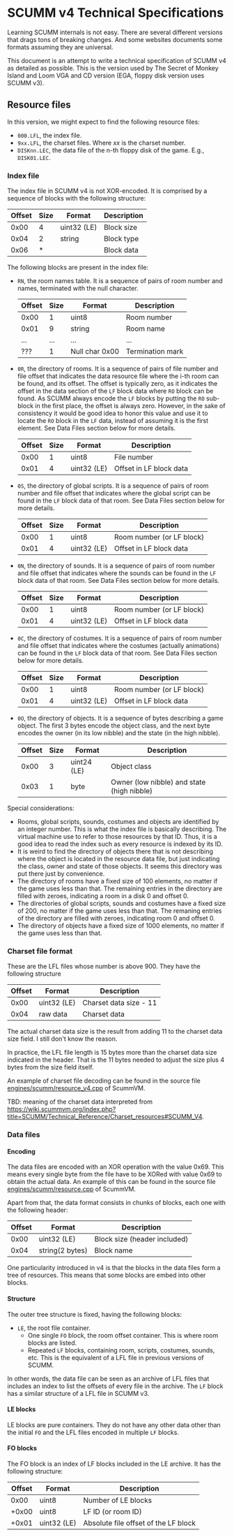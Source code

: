 # SCUMM v4 Technical Specifications

Learning SCUMM internals is not easy. There are several different versions that drags tons of
breaking changes. And some websites documents some formats assuming they are universal. 

This document is an attempt to write a technical specification of SCUMM v4 as detailed as possible.
This is the version used by The Secret of Monkey Island and Loom VGA and CD version (EGA, floppy
disk version uses SCUMM v3).

## Resource files

In this version, we might expect to find the following resource files:

- `000.LFL`, the index file. 
- `9xx.LFL`, the charset files. Where _xx_ is the charset number. 
- `DISKnn.LEC`, the data file of the n-th floppy disk of the game. E.g., `DISK01.LEC`. 

### Index file

The index file in SCUMM v4 is not XOR-encoded. It is comprised by a sequence of blocks with the following structure:

| Offset | Size | Format      | Description |
| ------ | ---- | ----------- | ----------- |
| 0x00   | 4    | uint32 (LE) | Block size  |
| 0x04   | 2    | string      | Block type  |
| 0x06   | *    |             | Block data  |

The following blocks are present in the index file:

- `RN`, the room names table. It is a sequence of pairs of room number and names, terminated with
  the null character.

  | Offset | Size | Format         | Description      |
  | ------ | ---- | -------------- | ---------------- |
  | 0x00   | 1    | uint8          | Room number      |
  | 0x01   | 9    | string         | Room name        |
  | ...    | ...  | ...            | ...              |
  | ???    | 1    | Null char 0x00 | Termination mark |

- `0R`, the directory of rooms. It is a sequence of pairs of file number and file offset that
  indicates the data resource file where the i-th room can be found, and its offset. The offset is
  typically zero, as it indicates the offset in the data section of the `LF` block data where `RO`
  block can be found. As SCUMM always encode the `LF` blocks by putting the `RO` sub-block in the
  first place, the offset is always zero. However, in the sake of consistency it would be good idea
  to honor this value and use it to locate the `RO` block in the `LF` data, instead of assuming it
  is the first element. See Data Files section below for more details.

  | Offset | Size | Format      | Description             |
  | ------ | ---- | ----------- | ----------------------- |
  | 0x00   | 1    | uint8       | File number             |
  | 0x01   | 4    | uint32 (LE) | Offset in LF block data |

- `0S`, the directory of global scripts. It is a sequence of pairs of room number and file offset
  that indicates where the global script can be found in the `LF` block data of that room. See Data
  Files section below for more details.

  | Offset | Size | Format      | Description               |
  | ------ | ---- | ----------- | ------------------------- |
  | 0x00   | 1    | uint8       | Room number (or LF block) |
  | 0x01   | 4    | uint32 (LE) | Offset in LF block data   |

- `0N`, the directory of sounds. It is a sequence of pairs of room number and file offset that
  indicates where the sounds can be found in the `LF` block data of that room. See Data
  Files section below for more details.

  | Offset | Size | Format      | Description               |
  | ------ | ---- | ----------- | ------------------------- |
  | 0x00   | 1    | uint8       | Room number (or LF block) |
  | 0x01   | 4    | uint32 (LE) | Offset in LF block data   |

- `0C`, the directory of costumes. It is a sequence of pairs of room number and file offset that
  indicates where the costumes (actually animations) can be found in the `LF` block data of that
  room. See Data Files section below for more details.

  | Offset | Size | Format      | Description               |
  | ------ | ---- | ----------- | ------------------------- |
  | 0x00   | 1    | uint8       | Room number (or LF block) |
  | 0x01   | 4    | uint32 (LE) | Offset in LF block data   |

- `0O`, the directory of objects. It is a sequence of bytes describing a game object. The first 3
  bytes encode the object class, and the next byte encodes the owner (in its low nibble) and the
  state (in the high nibble). 

  | Offset | Size | Format      | Description                                |
  | ------ | ---- | ----------- | ------------------------------------------ |
  | 0x00   | 3    | uint24 (LE) | Object class                               |
  | 0x03   | 1    | byte        | Owner (low nibble) and state (high nibble) |

Special considerations:

- Rooms, global scripts, sounds, costumes and objects are identified by an integer number. This is
  what the index file is basically describing. The virtual machine use to refer to those resources
  by that ID. Thus, it is a good idea to read the index such as every resource is indexed by its ID.
- It is weird to find the directory of objects there that is not describing where the object is
  located in the resource data file, but just indicating the class, owner and state of those
  objects. It seems this directory was put there just by convenience. 
- The directory of rooms have a fixed size of 100 elements, no matter if the game uses less than
  that. The remaining entries in the directory are filled with zeroes, indicating a room in a disk 0
  and offset 0.
- The directories of global scripts, sounds and costumes have a fixed size of 200, no matter if the
  game uses less than that. The remaning entries of the directory are filled with zeroes, indicating
  room 0 and offset 0.
- The directory of objects have a fixed size of 1000 elements, no matter if the game uses less than
  that. 

### Charset file format

These are the LFL files whose number is above 900. They have the following structure

| Offset | Format      | Description            |
| ------ | ----------- | ---------------------- |
| 0x00   | uint32 (LE) | Charset data size - 11 |
| 0x04   | raw data    | Charset data           |

The actual charset data size is the result from adding 11 to the charset data size field. I still
don't know the reason.

In practice, the LFL file length is 15 bytes more than the charset data size indicated in the
header. That is the 11 bytes needed to adjust the size plus 4 bytes from the size field itself.

An example of charset file decoding can be found in the source file
[engines/scumm/resource_v4.cpp][1] of ScummVM.

TBD: meaning of the charset data interpreted from https://wiki.scummvm.org/index.php?title=SCUMM/Technical_Reference/Charset_resources#SCUMM_V4. 

### Data files

#### Encoding

The data files are encoded with an XOR operation with the value 0x69. This means every single byte
from the file have to be XORed with value 0x69 to obtain the actual data. An example of this can be
found in the source file [engines/scumm/resource.cpp][2] of ScummVM.

Apart from that, the data format consists in chunks of blocks, each one with the following header:

| Offset | Format          | Description                  |
| ------ | --------------- | ---------------------------- |
| 0x00   | uint32 (LE)     | Block size (header included) |
| 0x04   | string(2 bytes) | Block name                   |

One particularity introduced in v4 is that the blocks in the data files form a tree of resources.
This means that some blocks are embed into other blocks.

#### Structure

The outer tree structure is fixed, having the following blocks:

- `LE`, the root file container.
  - One single `FO` block, the room offset container. This is where room blocks are listed.
  - Repeated `LF` blocks, containing room, scripts, costumes, sounds, etc. This is the equivalent of
    a LFL file in previous versions of SCUMM.

In other words, the data file can be seen as an archive of LFL files that includes an index to list
the offsets of every file in the archive. The `LF` block has a similar structure of a LFL file in
SCUMM v3.

#### LE blocks

LE blocks are pure containers. They do not have any other data other than the initial `FO` and the
LFL files encoded in multiple `LF` blocks.

#### FO blocks

The FO block is an index of LF blocks included in the LE archive. It has the following structure:

| Offset | Format      | Description                          |
| ------ | ----------- | ------------------------------------ |
| 0x00   | uint8       | Number of LE blocks                  |
| +0x00  | uint8       | LF ID (or room ID)                   |
| +0x01  | uint32 (LE) | Absolute file offset of the LF block |



[1]: https://github.com/scummvm/scummvm/blob/master/engines/scumm/resource_v4.cpp#L175
[2]: https://github.com/scummvm/scummvm/blob/master/engines/scumm/resource.cpp#L105